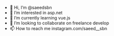 - 👋 Hi, I’m @saeedsbn
- 👀 I’m interested in asp.net
- 🌱 I’m currently learning vue.js
- 💞️ I’m looking to collaborate on freelance develop
- 📫 How to reach me instagram.com/saeed__sbn

<!---
saeedsbn/saeedsbn is a ✨ special ✨ repository because its `README.md` (this file) appears on your GitHub profile.
You can click the Preview link to take a look at your changes.
--->
